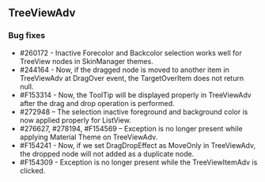 ## TreeViewAdv

### Bug fixes

* \#260172 - Inactive Forecolor and Backcolor selection works well for TreeView nodes in SkinManager themes.
* \#244164 - Now, if the dragged node is moved to another item in TreeViewAdv at DragOver event, the TargetOverItem does not return null.
* \#F153314 - Now, the ToolTip will be displayed properly in TreeViewAdv after the drag and drop operation is performed.
* \#272948  – The selection inactive foreground and background color is now applied properly for ListView.
* \#276627, \#278194, \#F154569  – Exception is no longer present while applying Material Theme on TreeViewAdv.
* \#F154241 - Now, if we set DragDropEffect as MoveOnly in TreeViewAdv, the dropped node will not added as a duplicate node.
* \#F154309 - Exception is no longer present while the TreeViewItemAdv is clicked.


